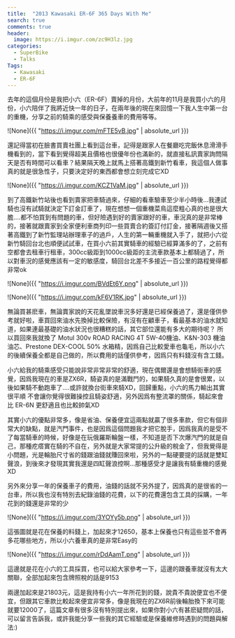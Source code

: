 ```yaml
---
title:  "2013 Kawasaki ER-6F 365 Days With Me"
search: true
comments: true
header:
  image: https://i.imgur.com/zc9H3lz.jpg
categories:
  - SuperBike
  - Talks
Tags:
  - Kawasaki
  - ER-6F
---
```


去年的這個月份是我把小六（ER-6F）賣掉的月份，大前年的11月是我買小六的月份，小六陪伴了我將近快一年的日子，在兩年後的現在來回憶一下我人生中第一台的重機，分享之前的騎乘的感受與保養養車的費用等等。

![None]({{ "https://i.imgur.com/mFTE5vB.jpg" | absolute_url }})

還記得當初在臉書買賣社團上看到這台車，記得是跟家人在餐廳吃完飯休息滑滑手機看到的，當下看到覺得超美且價格也很優年份也滿新的，就直接私訊賣家詢問隔天是否有時間可以看車？結果隔天晚上就馬上搭著高鐵到新竹看車，我這個人做事真的就是很急性子，只要決定好的東西都會想立刻完成它XD

![None]({{ "https://i.imgur.com/KCZ1VaM.jpg" | absolute_url }})

到了高鐵新竹站後也看到賣家把車騎過來，仔細的看車驗車至少半小時後...我連試騎也沒有試騎就決定下訂金訂車了，現在想想一個重機菜鳥這麼粗心真的也是很大膽....都不怕買到有問題的車，但好險遇到好的賣家跟好的車，車況真的是非常棒的，接著就跟賣家到全家便利車商列印一些買賣合約簽訂付訂金，接著隔週後又搭著高鐵到了新竹監理站辦理車子的過戶，人生的第一輛重機就入手了，就把小六從新竹騎回台北也順便試試車，在買小六前其實騎車的經驗已經算滿多的了，之前有空都會去租車行租車，300cc級距到1000cc級距的主流車款基本上都騎過了，所以對車況的感覺應該有一定的敏感度，騎回台北差不多接近一百公里的路程覺得都非常ok

![None]({{ "https://i.imgur.com/BVdEt6Y.png" | absolute_url }})

![None]({{ "https://i.imgur.com/kF6V1RK.jpg" | absolute_url }})

無論買甚麽車，無論賣家說的天花亂墜說車況多好還是已經保養過了，還是僅供參考就好啦，車買回來油水先換掉比較保險，有沒有在顧車子，看最基本的油水就知道，如果連最基礎的油水狀況也很糟糕的話，其它部位還能有多大的期待呢？
所以買回來我就換了 Motul 300v ROAD RACING 4T 5W-40機油、K&N-303 機油油芯、Prestone DEX-COOL 50% 水箱精，因爲自己比較愛車也龜毛，所以小六的後續保養全都是自己做的，所以費用的話僅供參考，因爲只有料錢沒有含工錢。

小六給我的騎乘感受只能說非常非常非常的舒適，現在偶爾還是會想騎街車的感覺，因爲我現在的車是ZX6R，騎姿真的是滿戰鬥的，如果騎久真的是會很累，以後如果騎不動跑車了....或許就換台街車來騎XD，回歸重點，小六的馬力輸出其實很平順
不會讓你覺得很難操控且騎姿舒適，另外因爲有整流罩的關係，騎起來會比 ER-6N 更舒適且也比較帥氣XD

其實小六的優點非常多，像是省油、保養便宜這兩點就贏了很多車款，但它有個非常大的缺點，就是汽門事件，也是因爲這個問題我才把它脫手，因爲我真的是受不了每當騎車的時候，好像是在玩俄羅斯輪盤一樣，不知道是否下次爆汽門的就是自己，那種疙瘩實在騎的不自在，另外就是大家常提的公升級的稅金了，但我覺得是小問題，光是輪胎尺寸省的錢跟油錢就賺回來啦，另外的一點硬要提的話就是雙缸聲浪，到後來才發現其實我還是四缸聲浪控啊...那種感受才是讓我有騎重機的感覺XD

另外來分享一年的保養車子的費用，油錢的話就不另外提了，因爲真的是很省的一台車，所以我也沒有特別去紀錄油錢的花費，以下的花費還包含工具的採購，一年花到的錢還是非常的少

![None]({{ "https://i.imgur.com/3YOYy5b.png" | absolute_url }})

這張圖就是花在保養的料錢上，加起來才12650，基本上保養也只有這些並不會再多花哪些地方，所以小六養車真的是非常Easy的

![None]({{ "https://i.imgur.com/rDdAamT.png" | absolute_url }})

這邊就是花在小六的工具採買，也可以給大家參考一下，這邊的跟養車就沒有太大關聯，全部加起來包含牌照稅的話是9153

兩邊加起來是21803元，這是我持有小六一年所花到的錢，說貴不貴說便宜也不便宜，但跟其它車款比較起來便宜非常多，像是我現在的ZX6R前後輪胎換下來可能就要12000了，這篇文章有很多沒有特別提出來，如果你對小六有甚麽疑問的話，可以留言告訴我，或許我能分享一些我的其它經驗或是保養維修時遇到的問題與解法:)
